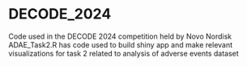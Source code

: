 # DECODE_2024
Code used in the DECODE 2024 competition held by Novo Nordisk
ADAE_Task2.R has code used to build shiny app and make relevant visualizations for task 2 related to analysis of adverse events dataset 
